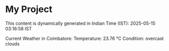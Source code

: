 # My Project

This content is dynamically generated in Indian Time (IST): 2025-05-15 03:16:58 IST


Current Weather in Coimbatore:
Temperature: 23.76 °C
Condition: overcast clouds

